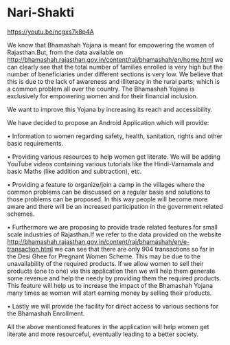 # Nari-Shakti

https://youtu.be/ncgxs7k8p4A

We know that Bhamashah Yojana is meant for empowering the women of Rajasthan.But, from the data available on 
http://bhamashah.rajasthan.gov.in/content/raj/bhamashah/en/home.html we can clearly see that the total number of families enrolled is 
very high but the number of beneficiaries under different sections is very low. We believe that this is due to the lack of 
awareness and illiteracy in the rural parts; which is a common problem all over the country. 
The Bhamashah Yojana is exclusively for empowering women and for their financial inclusion.

We want to improve this Yojana by increasing its reach and accessibility. 

We have decided to propose an Android Application which will provide: 

•	Information to women regarding safety, health, sanitation, rights and other basic requirements. 

•	Providing various resources to help women get literate. We will be adding YouTube videos containing various tutorials like 
  the Hindi-Varnamala and basic Maths (like addition and subtraction), etc. 
  
•	Providing a feature to organize/join a camp in the villages where the common problems can be discussed on a regular basis and 
  solutions to those problems can be proposed. In this way people will become more aware and there will be an increased participation 
  in the government related schemes. 
  
• Furthermore we are proposing to provide trade related features for small scale industries of Rajasthan.If we refer to the data provided 
  on the website http://bhamashah.rajasthan.gov.in/content/raj/bhamashah/en/e-transaction.html we can see that there are 
  only 904 transactions so far in the Desi Ghee for Pregnant Women Scheme. This may be due to the unavailability of the required products. 
  If we allow women to sell their products (one to one) via this application then we will help them generate some revenue and help the
  needy by providing them the required products. This feature will help us to increase the impact of the Bhamashah Yojana many times as
  women will start earning money by selling their products. 
  
  •	Lastly we will provide the facility for direct access to various sections for the Bhamashah Enrollment.

All the above mentioned features in the application will help women get literate and more resourceful, eventually leading to a better 
society.
